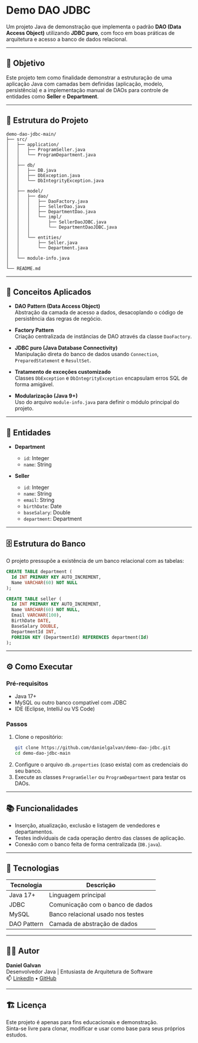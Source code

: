 # Demo DAO JDBC

Um projeto Java de demonstração que implementa o padrão **DAO (Data Access Object)** utilizando **JDBC puro**, com foco em boas práticas de arquitetura e acesso a banco de dados relacional.

---

## 🚀 Objetivo

Este projeto tem como finalidade demonstrar a estruturação de uma aplicação Java com camadas bem definidas (aplicação, modelo, persistência) e a implementação manual de DAOs para controle de entidades como **Seller** e **Department**.

---

## 🧩 Estrutura do Projeto

```
demo-dao-jdbc-main/
├── src/
│   ├── application/
│   │   ├── ProgramSeller.java
│   │   └── ProgramDepartment.java
│   │
│   ├── db/
│   │   ├── DB.java
│   │   ├── DbException.java
│   │   └── DbIntegrityException.java
│   │
│   ├── model/
│   │   ├── dao/
│   │   │   ├── DaoFactory.java
│   │   │   ├── SellerDao.java
│   │   │   ├── DepartmentDao.java
│   │   │   └── impl/
│   │   │       ├── SellerDaoJDBC.java
│   │   │       └── DepartmentDaoJDBC.java
│   │   │
│   │   └── entities/
│   │       ├── Seller.java
│   │       └── Department.java
│   │
│   └── module-info.java
│
└── README.md
```

---

## 🧠 Conceitos Aplicados

- **DAO Pattern (Data Access Object)**  
  Abstração da camada de acesso a dados, desacoplando o código de persistência das regras de negócio.

- **Factory Pattern**  
  Criação centralizada de instâncias de DAO através da classe `DaoFactory`.

- **JDBC puro (Java Database Connectivity)**  
  Manipulação direta do banco de dados usando `Connection`, `PreparedStatement` e `ResultSet`.

- **Tratamento de exceções customizado**  
  Classes `DbException` e `DbIntegrityException` encapsulam erros SQL de forma amigável.

- **Modularização (Java 9+)**  
  Uso do arquivo `module-info.java` para definir o módulo principal do projeto.

---

## 🧱 Entidades

- **Department**
  - `id`: Integer  
  - `name`: String

- **Seller**
  - `id`: Integer  
  - `name`: String  
  - `email`: String  
  - `birthDate`: Date  
  - `baseSalary`: Double  
  - `department`: Department  

---

## 🗄️ Estrutura do Banco

O projeto pressupõe a existência de um banco relacional com as tabelas:

```sql
CREATE TABLE department (
  Id INT PRIMARY KEY AUTO_INCREMENT,
  Name VARCHAR(60) NOT NULL
);

CREATE TABLE seller (
  Id INT PRIMARY KEY AUTO_INCREMENT,
  Name VARCHAR(60) NOT NULL,
  Email VARCHAR(100),
  BirthDate DATE,
  BaseSalary DOUBLE,
  DepartmentId INT,
  FOREIGN KEY (DepartmentId) REFERENCES department(Id)
);
```

---

## ⚙️ Como Executar

### Pré-requisitos
- Java 17+  
- MySQL ou outro banco compatível com JDBC  
- IDE (Eclipse, IntelliJ ou VS Code)

### Passos
1. Clone o repositório:
   ```bash
   git clone https://github.com/danielgalvan/demo-dao-jdbc.git
   cd demo-dao-jdbc-main
   ```
2. Configure o arquivo `db.properties` (caso exista) com as credenciais do seu banco.  
3. Execute as classes `ProgramSeller` ou `ProgramDepartment` para testar os DAOs.

---

## 📚 Funcionalidades

- Inserção, atualização, exclusão e listagem de vendedores e departamentos.
- Testes individuais de cada operação dentro das classes de aplicação.
- Conexão com o banco feita de forma centralizada (`DB.java`).

---

## 🧩 Tecnologias

| Tecnologia | Descrição |
|-------------|------------|
| Java 17+ | Linguagem principal |
| JDBC | Comunicação com o banco de dados |
| MySQL | Banco relacional usado nos testes |
| DAO Pattern | Camada de abstração de dados |

---

## 🧑‍💻 Autor

**Daniel Galvan**  
Desenvolvedor Java | Entusiasta de Arquitetura de Software  
📫 [LinkedIn](https://www.linkedin.com/in/daniel-galvan1989) • [GitHub](https://github.com/danielgalvan)


---

## 🏗️ Licença

Este projeto é apenas para fins educacionais e demonstração.  
Sinta-se livre para clonar, modificar e usar como base para seus próprios estudos.
